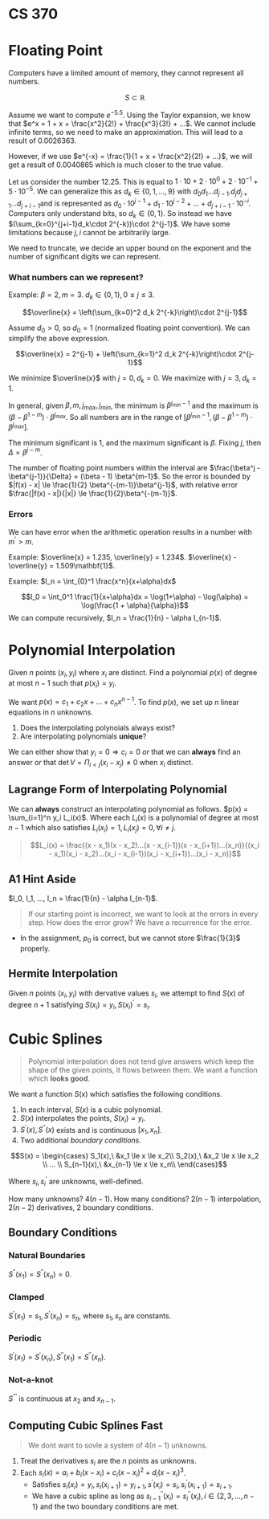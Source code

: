CS 370
=

# Floating Point

Computers have a limited amount of memory, they cannot represent all numbers.

$$S \subset \mathbb{R}$$

Assume we want to compute $e^{-5.5}$. Using the Taylor expansion, we know that $e^x = 1 + x + \frac{x^2}{2!} + \frac{x^3}{3!} + ...$. We cannot include infinite terms, so we need to make an approximation. This will lead to a result of 0.0026363.

However, if we use $e^{-x} = \frac{1}{1 + x + \frac{x^2}{2!} + ...}$, we will get a result of 0.0040865 which is much closer to the true value.

Let us consider the number 12.25. This is equal to $1\cdot 10 + 2\cdot 10^0 + 2\cdot 10^{-1} + 5\cdot10^{-5}$. We can generalize this as $d_k \in \{0, 1, ..., 9\}$ with $d_0d_1...d_{j-1}.d_jd_{j+1}...d_{j+i-1}$and is represented as $d_0\cdot 10^{j-1} + d_1\cdot 10^{j-2} + ... + d_{j+i-1} \cdot 10^{-i}$. Computers only understand bits, so $d_k \in \{0, 1\}$. So instead we have $(\sum_{k=0}^{j+i-1}d_k\cdot 2^{-k})\cdot 2^{j-1}$. We have some limitations because $j, i$ cannot be arbitrarily large.

We need to truncate, we decide an upper bound on the exponent and the number of significant digits we can represent.

### What numbers can we represent?

Example: $\beta = 2, m = 3$. $d_k \in \{0, 1\}, 0 \le j \le 3$.

$$\overline{x} = \left(\sum_{k=0}^2 d_k 2^{-k}\right)\cdot 2^{j-1}$$

Assume $d_0 > 0$, so $d_0 = 1$ (normalized floating point convention). We can simplify the above expression.

$$\overline{x} = 2^{j-1} + \left(\sum_{k=1}^2 d_k 2^{-k}\right)\cdot 2^{j-1}$$

We minimize $\overline{x}$ with $j=0, d_k = 0$. We maximize with $j=3, d_k = 1$.

In general, given $\beta, m, j_{max}, j_{min}$, the minimum is $\beta^{j_{min} - 1}$ and the maximum is $(\beta - \beta^{1 - m}) \cdot \beta^{j_{max}}$. So all numbers are in the range of $[\beta^{j_{min} - 1}, (\beta - \beta^{1 - m})\cdot \beta^{j_{max}}]$.

The minimum significant is 1, and the maximum significant is $\beta$. Fixing $j$, then $\Delta = \beta^{j-m}$.

The number of floating point numbers within the interval are $\frac{\beta^j - \beta^{j-1}}{\Delta} = (\beta - 1) \beta^{m-1}$. So the error is bounded by $|f(x) - x| \le \frac{1}{2} \beta^{-(m-1)}\beta^{j-1}$, with relative error $\frac{|f(x) - x|}{|x|} \le \frac{1}{2}\beta^{-(m-1)}$.

### Errors

We can have error when the arithmetic operation results in a number with $m^\prime > m$.

Example: $\overline{x} = 1.235, \overline{y} = 1.234$. $\overline{x} - \overline{y} = 1.509\mathbf{1}$.

Example: $I_n = \int_{0}^1 \frac{x^n}{x+\alpha}dx$

$$I_0 = \int_0^1 \frac{1}{x+\alpha}dx = \log(1+\alpha) - \log(\alpha) = \log(\frac{1 + \alpha}{\alpha})$$
We can compute recursively, $I_n = \frac{1}{n} - \alpha I_{n-1}$.

# Polynomial Interpolation

Given $n$ points $(x_i, y_i)$ where $x_i$ are distinct. Find a polynomial $p(x)$ of degree at most $n-1$ such that $p(x_i) = y_i$.

We want $p(x) = c_1 + c_2x + ... + c_nx^{n-1}$. To find $p(x)$, we set up $n$ linear equations in $n$ unknowns.

1. Does the interpolating polynoials always exist?
2. Are interpolating polynomials **unique**?

We can either show that $y_i = 0 \Rightarrow c_i = 0$ *or* that we can **always** find an answer *or* that $\det V = \Pi_{i<j}(x_i - x_j) \neq 0$ when $x_i$ distinct.


## Lagrange Form of Interpolating Polynomial

We can **always** construct an interpolating polynomial as follows. $p(x) = \sum_{i=1}^n y_i L_i(x)$. Where each $L_i(x)$ is a polynomial of degree at most $n-1$ which also satisfies $L_i(x_i) = 1, L_i(x_j) = 0, \forall i \neq j$.

> $$L_i(x) = \frac{(x - x_1)(x - x_2)...(x - x_{i-1})(x - x_{i+1})...(x_n)}{(x_i - x_1)(x_i - x_2)...(x_i - x_{i-1})(x_i - x_{i+1})...(x_i - x_n)}$$

## A1 Hint Aside

$I_0, I_1, ..., I_n = \frac{1}{n} - \alpha I_{n-1}$.

> If our starting point is incorrect, we want to look at the errors in every step. How does the error grow? We have a recurrence for the error.

- In the assignment, $p_0$ is correct, but we cannot store $\frac{1}{3}$ properly.

## Hermite Interpolation

Given $n$ points $(x_i, y_i)$ with dervative values $s_i$, we attempt to find $S(x)$ of degree $n+1$ satisfying $S(x_i) = y_i, S(x_i)^\prime = s_i$.

# Cubic Splines

> Polynomial interpolation does not tend give answers which keep the shape of the given points, it flows between them. We want a function which **looks good**.

We want a function $S(x)$ which satisfies the following conditions.

1. In each interval, $S(x)$ is a cubic polynomial.
2. $S(x)$ interpolates the points, $S(x_i) = y_i$.
3. $S^\prime(x), S^{\prime\prime}(x)$ exists and is continuous $[x_1, x_n]$.
4. Two additional *boundary conditions*.

$$S(x) = \begin{cases}
S_1(x),\ &x_1 \le x \le x_2\\
S_2(x),\ &x_2 \le x \le x_2 \\
... \\
S_{n-1}(x),\ &x_{n-1} \le x \le x_n\\
\end{cases}$$

Where $s_i, s_i^\prime$ are unknowns, well-defined.

How many unknowns? $4(n-1)$.
How many conditions? $2(n-1)$ interpolation, $2(n-2)$ derivatives, 2 boundary conditions.

## Boundary Conditions

### Natural Boundaries

$S^{\prime\prime}(x_1) = S^{\prime\prime}(x_n) = 0$.

### Clamped

$S^{\prime}(x_1) = s_1, S^{\prime}(x_n) = s_n$, where $s_1, s_n$ are constants.

### Periodic

$S^\prime(x_1) = S^\prime(x_n), S^{\prime\prime}(x_1) = S^{\prime\prime}(x_n)$.

### Not-a-knot

$S^{\prime\prime\prime}$ is continuous at $x_2$ and $x_{n-1}$.

## Computing Cubic Splines Fast

> We dont want to sovle a system of $4(n-1)$ unknowns.

1. Treat the derivatives $s_i$ are the $n$ points as unknowns.
2. Each $s_i(x) = a_i + b_i(x-x_i) + c_i(x-x_i)^2 + d_i(x - x_i)^3$.
    - Satisfies $s_i(x_i) = y_i, s_i(x_{i+1}) = y_{i+1}, s^\prime(x_i) = s_i, s_i^\prime(x_{i+1}) = s_{i+1}$.
    - We have a cubic spline as long as $s_{i-1}^{\prime\prime}(x_i) = s_i^{\prime\prime}(x_i), i \in \{2, 3, ..., n-1\}$ and the two boundary conditions are met.

